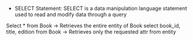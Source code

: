 * SELECT Statement:
SELECT is a data manipulation language statement used to read and modify data through a query

Select * from Book -> Retrieves the entire entity of Book
select book_id, title, edition from Book -> Retrieves only the requested attr from entity